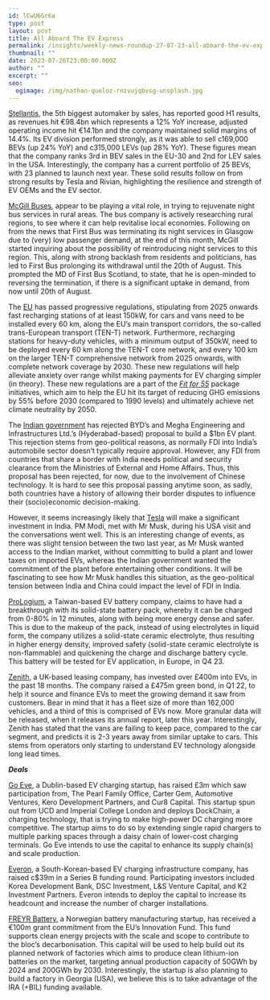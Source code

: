 ```yaml
---
id: lCwU6Gr6a
type: post
layout: post
title: All Aboard The EV Express
permalink: /insights/weekly-news-roundup-27-07-23-all-aboard-the-ev-express/
thumbnail: ""
date: 2023-07-26T23:00:00.000Z
author: ""
excerpt: ""
seo:
  ogimage: /img/nathan-queloz-rnzvujqbvsg-unsplash.jpg
---
```

[Stellantis](https://www.reuters.com/business/autos-transportation/stellantis-operating-profit-rises-11-h1-topping-forecasts-2023-07-26/), the 5th biggest automaker by sales, has reported good H1 results, as revenues hit €98.4bn which represents a 12% YoY increase, adjusted operating income hit €14.1bn and the company maintained solid margins of 14.4%. Its EV division performed strongly, as it was able to sell c169,000 BEVs (up 24% YoY) and c315,000 LEVs (up 28% YoY). These figures mean that the company ranks 3rd in BEV sales in the EU-30 and 2nd for LEV sales in the USA. Interestingly, the company has a current portfolio of 25 BEVs, with 23 planned to launch next year. These solid results follow on from strong results by Tesla and Rivian, highlighting the resilience and strength of EV OEMs and the EV sector.  

[McGill Buses](https://www.route-one.net/bus/mcgills-night-buses-key-for-local-economies/?utm_source=routeone&utm_campaign=29b615c7c9-EMAIL_CAMPAIGN_2023_07_12_DIGEST_COPY_01&utm_medium=email&utm_term=0_-9ba0449078-%5BLIST_EMAIL_ID%5D), appear to be playing a vital role, in trying to rejuvenate night bus services in rural areas. The bus company is actively researching rural regions, to see where it can help revitalise local economies. Following on from the news that First Bus was terminating its night services in Glasgow due to (very) low passenger demand, at the end of this month, McGill started inquiring about the possibility of reintroducing night services to this region. This, along with strong backlash from residents and politicians, has led to First Bus prolonging its withdrawal until the 20th of August. This prompted the MD of First Bus Scotland, to state, that he is open-minded to reversing the termination, if there is a significant uptake in demand, from now until 20th of August.

The [EU](https://www.theverge.com/23806690/eu-ev-fast-charger-60km-law-regulation-requirements) has passed progressive regulations, stipulating from 2025 onwards fast recharging stations of at least 150kW, for cars and vans need to be installed every 60 km, along the EU’s main transport corridors, the so-called trans-European transport (TEN-T) network. Furthermore, recharging stations for heavy-duty vehicles, with a minimum output of 350kW, need to be deployed every 60 km along the TEN-T core network, and every 100 km on the larger TEN-T comprehensive network from 2025 onwards, with complete network coverage by 2030. These new regulations will help alleviate anxiety over range whilst making payments for EV charging simpler (in theory). These new regulations are a part of the *[Fit for 55](https://www.consilium.europa.eu/en/press/press-releases/2023/07/25/alternative-fuels-infrastructure-council-adopts-new-law-for-more-recharging-and-refuelling-stations-across-europe/?utm_source=dsms-auto&utm_medium=email&utm_campaign=Alternative+fuels+infrastructure%3a+Council+adopts+new+law+for+more+recharging+and+refuelling+stations+across+Europe)* package initiatives, which aim to help the EU hit its target of reducing GHG emissions by 55% before 2030 (compared to 1990 levels) and ultimately achieve net climate neutrality by 2050. 

The [Indian government](https://www.bloomberg.com/news/articles/2023-07-24/india-blocks-1-billion-bid-by-china-s-byd-to-set-up-ev-factory?sref=uFYGeRuc) has rejected BYD’s and Megha Engineering and Infrastructures Ltd.’s (Hyderabad-based) proposal to build a $1bn EV plant. This rejection stems from geo-political reasons, as normally FDI into India’s automobile sector doesn’t typically require approval. However, any FDI from countries that share a border with India needs political and security clearance from the Ministries of External and Home Affairs. Thus, this proposal has been rejected, for now, due to the involvement of Chinese technology. It is hard to see this proposal passing anytime soon, as sadly, both countries have a history of allowing their border disputes to influence their (socio)economic decision-making.

However, it seems increasingly likely that [Tesla](https://www.bloomberg.com/news/articles/2023-06-20/musk-meeting-on-modi-s-us-agenda-as-india-seeks-tesla-factory?sref=uFYGeRuc) will make a significant investment in India. PM Modi, met with Mr Musk, during his USA visit and the conversations went well. This is an interesting change of events, as there was slight tension between the two last year, as Mr Musk wanted access to the Indian market, without committing to build a plant and lower taxes on imported EVs, whereas the Indian government wanted the commitment of the plant before entertaining other conditions. It will be fascinating to see how Mr Musk handles this situation, as the geo-political tension between India and China could impact the level of FDI in India. 

[ProLogium](https://www.rideapart.com/news/678375/prologium-new-solid-state-ev-battery/), a Taiwan-based EV battery company, claims to have had a breakthrough with its solid-state battery pack, whereby it can be charged from 0-80% in 12 minutes, along with being more energy dense and safer. This is due to the makeup of the pack, instead of using electrolytes in liquid form, the company utilizes a solid-state ceramic electrolyte, thus resulting in higher energy density, improved safety (solid-state ceramic electrolyte is non-flammable) and quickening the charge and discharge battery cycle. This battery will be tested for EV application, in Europe, in Q4 23.

[Zenith](https://www.fleetnews.co.uk/fleet-management/case-studies/awards/zenith-invests-400m-plus-in-electric-vehicle-fleet-in-18-months), a UK-based leasing company, has invested over £400m into EVs, in the past 18 months. The company raised a £475m green bond, in Q1 22, to help it source and finance EVs to meet the growing demand it saw from customers. Bear in mind that it has a fleet size of more than 162,000 vehicles, and a third of this is comprised of EVs now. More granular data will be released, when it releases its annual report, later this year. Interestingly, Zenith has stated that the vans are failing to keep pace, compared to the car segment, and predicts it is 2-3 years away from similar uptake to cars. This stems from operators only starting to understand EV technology alongside long lead times.

***Deals***

[Go Eve](https://www.finsmes.com/2023/07/go-eve-raises-3m-in-first-funding.html?utm_source=fot.beehiiv.com&utm_medium=newsletter&utm_campaign=trucks-fot-vanmoof-taur-ii-dead-battery-gold), a Dublin-based EV charging startup, has raised £3m which saw participation from, The Pearl Family Office, Carter Gem, Automotive Ventures, Kero Development Partners, and Cur8 Capital. This startup spun out from UCD and Imperial College London and deploys DockChain, a charging technology, that is trying to make high-power DC charging more competitive. The startup aims to do so by extending single rapid chargers to multiple parking spaces through a daisy chain of lower-cost charging terminals. Go Eve intends to use the capital to enhance its supply chain(s) and scale production.

[Everon](https://www.kedglobal.com/electric-vehicles/newsView/ked202307130007?utm_source=fot.beehiiv.com&utm_medium=newsletter&utm_campaign=trucks-fot-vanmoof-taur-ii-dead-battery-gold), a South-Korean-based EV charging infrastructure company, has raised c$39m in a Series B funding round. Participating investors included Korea Development Bank, DSC Investment, L&S Venture Capital, and K2 Investment Partners. Everon intends to deploy the capital to increase its headcount and increase the number of charger installations. 

[FREYR Battery](https://www.energy-storage.news/norways-freyr-battery-gets-e100-million-eu-grant-for-giga-arctic-factory/?utm_source=fot.beehiiv.com&utm_medium=newsletter&utm_campaign=trucks-fot-vanmoof-taur-ii-dead-battery-gold), a Norwegian battery manufacturing startup, has received a €100m grant commitment from the EU’s Innovation Fund. This fund supports clean energy projects with the scale and scope to contribute to the bloc’s decarbonisation. This capital will be used to help build out its planned network of factories which aims to produce clean lithium-ion batteries on the market, targeting annual production capacity of 50GWh by 2024 and 200GWh by 2030. Interestingly, the startup is also planning to build a factory in Georgia (USA), we believe this is to take advantage of the IRA (+BIL) funding available.